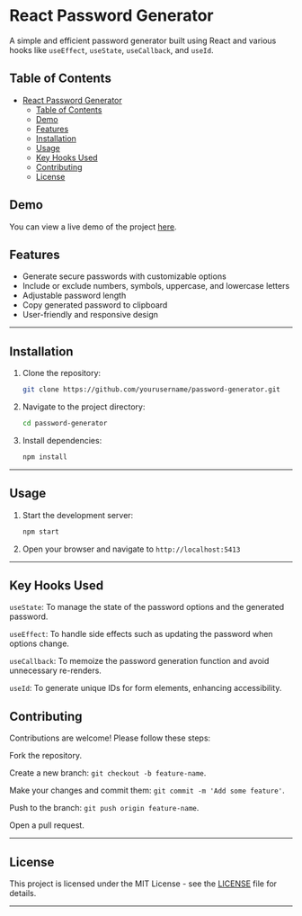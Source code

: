 # React Password Generator

A simple and efficient password generator built using React and various hooks like `useEffect`, `useState`, `useCallback`, and `useId`.

## Table of Contents

- [React Password Generator](#react-password-generator)
  - [Table of Contents](#table-of-contents)
  - [Demo](#demo)
  - [Features](#features)
  - [Installation](#installation)
  - [Usage](#usage)
  - [Key Hooks Used](#key-hooks-used)
  - [Contributing](#contributing)
  - [License](#license)

## Demo

You can view a live demo of the project [here](#).

## Features

- Generate secure passwords with customizable options
- Include or exclude numbers, symbols, uppercase, and lowercase letters
- Adjustable password length
- Copy generated password to clipboard
- User-friendly and responsive design

---
## Installation


1. Clone the repository:

   ```sh
   git clone https://github.com/yourusername/password-generator.git
   ```
2. Navigate to the project directory:
    ```sh
    cd password-generator
    ```
3. Install dependencies:
    ```sh
    npm install
    ```
---
## Usage

1. Start the development server:

    ```sh
    npm start
    ```
2. Open your browser and navigate to `http://localhost:5413`

---

## Key Hooks Used

`useState`: To manage the state of the password options and the generated password.

`useEffect`: To handle side effects such as updating the password when options change.

`useCallback`:  To memoize the password generation function and avoid unnecessary re-renders.

`useId`: To generate unique IDs for form elements, enhancing accessibility.

## Contributing

Contributions are welcome! Please follow these steps:

Fork the repository.

Create a new branch: `git checkout -b feature-name`.

Make your changes and commit them: `git commit -m 'Add some feature'`.

Push to the branch: `git push origin feature-name`.

Open a pull request.

---

## License

This project is licensed under the MIT License - see the [LICENSE](#) file for details.

---

